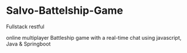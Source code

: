 # Salvo-Battelship-Game
Fullstack restful

online multiplayer Battleship game with a real-time chat using javascript, Java & Springboot
